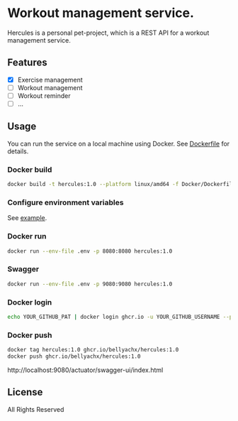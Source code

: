 # Workout management service.

Hercules is a personal pet-project, which is a REST API for a workout management service.

## Features
 - [x] Exercise management
 - [ ] Workout management
 - [ ] Workout reminder
 - [ ] ...

## Usage

You can run the service on a local machine using Docker. See [Dockerfile](Docker/Dockerfile) for details.

### Docker build
```bash
docker build -t hercules:1.0 --platform linux/amd64 -f Docker/Dockerfile .
```

### Configure environment variables
See [example](.env.example).

### Docker run
```bash
docker run --env-file .env -p 8080:8080 hercules:1.0
```

### Swagger
```bash
docker run --env-file .env -p 9080:9080 hercules:1.0
```

### Docker login
```bash
echo YOUR_GITHUB_PAT | docker login ghcr.io -u YOUR_GITHUB_USERNAME --password-stdin
```

### Docker push
```bash
docker tag hercules:1.0 ghcr.io/bellyachx/hercules:1.0
docker push ghcr.io/bellyachx/hercules:1.0
```

http://localhost:9080/actuator/swagger-ui/index.html

## License

All Rights Reserved
